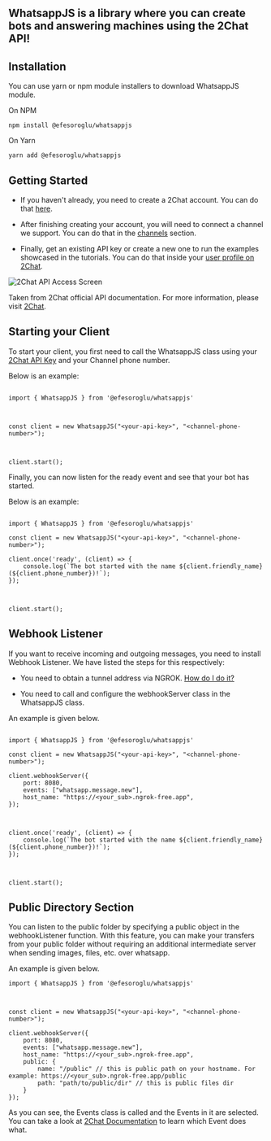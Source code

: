 
  

## WhatsappJS is a library where you can create bots and answering machines using the 2Chat API!

  

## Installation

You can use yarn or npm module installers to download WhatsappJS module.

  

On NPM

```npm install @efesoroglu/whatsappjs```

  

On Yarn

```yarn add @efesoroglu/whatsappjs```

  

## Getting Started

  

- If you haven't already, you need to create a 2Chat account. You can do that [here](https://app.2chat.io/signup/).

- After finishing creating your account, you will need to connect a channel we support. You can do that in the [channels](https://app.2chat.io/channels) section.

- Finally, get an existing API key or create a new one to run the examples showcased in the tutorials. You can do that inside your [user profile on 2Chat](https://app.2chat.io/user).

![2Chat API Access Screen](https://developers.2chat.co/assets/images/2chat-api-access-faae4b2d9606aefc33b8d5ad5247956c.png)

  

Taken from 2Chat official API documentation. For more information, please visit [2Chat](https://2chat.co/).

  

## Starting your Client

  

To start your client, you first need to call the WhatsappJS class using your [2Chat API Key](https://app.2chat.io/) and your Channel phone number.

  

Below is an example:

  

```

import { WhatsappJS } from '@efesoroglu/whatsappjs'

  

const client = new WhatsappJS("<your-api-key>", "<channel-phone-number>");

  

client.start();

```

  

Finally, you can now listen for the ready event and see that your bot has started.

  

Below is an example:

  

```

import { WhatsappJS } from '@efesoroglu/whatsappjs'

const client = new WhatsappJS("<your-api-key>", "<channel-phone-number>");

client.once('ready', (client) => {
	console.log(`The bot started with the name ${client.friendly_name} (${client.phone_number})!`);
});

  

client.start();

```

  

## Webhook Listener

  

If you want to receive incoming and outgoing messages, you need to install Webhook Listener. We have listed the steps for this respectively:

  

- You need to obtain a tunnel address via NGROK. [How do I do it?](https://ngrok.com/)

- You need to call and configure the webhookServer class in the WhatsappJS class. 

An example is given below.

```

import { WhatsappJS } from '@efesoroglu/whatsappjs'

const client = new WhatsappJS("<your-api-key>", "<channel-phone-number>");

client.webhookServer({
	port: 8080,
	events: ["whatsapp.message.new"],
	host_name: "https://<your_sub>.ngrok-free.app",
});

  

client.once('ready', (client) => {
	console.log(`The bot started with the name ${client.friendly_name} (${client.phone_number})!`);
});

  

client.start();

```

## Public Directory Section

You can listen to the public folder by specifying a public object in the webhookListener function. With this feature, you can make your transfers from your public folder without requiring an additional intermediate server when sending images, files, etc. over whatsapp.

An example is given below.

```
import { WhatsappJS } from '@efesoroglu/whatsappjs'

  

const client = new WhatsappJS("<your-api-key>", "<channel-phone-number>");

client.webhookServer({
	port: 8080,
	events: ["whatsapp.message.new"],
	host_name: "https://<your_sub>.ngrok-free.app",
	public: {
		name: "/public" // this is public path on your hostname. For example: https://<your_sub>.ngrok-free.app/public
		path: "path/to/public/dir" // this is public files dir
	}
});
```

  

As you can see, the Events class is called and the Events in it are selected. You can take a look at [2Chat Documentation](https://developers.2chat.co/docs/API/WhatsApp/webhooks/subscribe) to learn which Event does what.